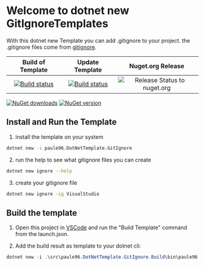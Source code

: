 # Welcome to dotnet new GitIgnoreTemplates

With this dotnet new Template you can add .gitignore to your project. the .gitignore files come from [gitignore](https://github.com/github/gitignore).

| Build of Template | Update Template | Nuget.org Release
|:-----------------:|:---------------:|:----------------:|
|[![Build status](https://paule96.visualstudio.com/paule96.DotNetTemplate.GitIgnore/_apis/build/status/paule96.DotNetTemplate.GitIgnore-CI)](https://paule96.visualstudio.com/paule96.DotNetTemplate.GitIgnore/_build/latest?definitionId=1) | [![Build status](https://paule96.visualstudio.com/paule96.DotNetTemplate.GitIgnore/_apis/build/status/Update%20gitignores%20in%20paule96.DotNetTemplate.GitIgnore)](https://paule96.visualstudio.com/paule96.DotNetTemplate.GitIgnore/_build/latest?definitionId=2) | ![Release Status to nuget.org](https://paule96.vsrm.visualstudio.com/_apis/public/Release/badge/26b61fe6-be56-4f0b-94c3-2c001318f7a5/1/2)

[![NuGet downloads](https://img.shields.io/nuget/dt/paule96.DotNetTemplate.GitIgnore.svg)](https://www.nuget.org/packages/paule96.DotNetTemplate.GitIgnore/)
[![NuGet version](https://img.shields.io/nuget/vpre/paule96.DotNetTemplate.GitIgnore.svg)](https://www.nuget.org/packages/paule96.DotNetTemplate.GitIgnore/)

## Install and Run the Template

1. install the template on your system
```bash
dotnet new -i paule96.DotNetTemplate.GitIgnore
```
2. run the help to see what gitignore files you can create
```bash
dotnet new ignore --help
```
3. create your gitignore file
```bash
dotnet new ignore -ig VisualStudio
```

## Build the template

1. Open this project in [VSCode](https://code.visualstudio.com/) and run the "Build Template" command from the launch.json.

2. Add the build result as template to your dotnet cli:

```powershell
dotnet new -i .\src\paule96.DotNetTemplate.GitIgnore.Build\bin\paule96.DotNetTemplate.GitIgnore\
```